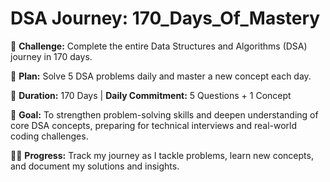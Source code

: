# DSA Journey: 170_Days_Of_Mastery

🚀 **Challenge:** Complete the entire Data Structures and Algorithms (DSA) journey in 170 days.

🎯 **Plan:** Solve 5 DSA problems daily and master a new concept each day.

📅 **Duration:** 170 Days | **Daily Commitment:** 5 Questions + 1 Concept

🔗 **Goal:** To strengthen problem-solving skills and deepen understanding of core DSA concepts, preparing for technical interviews and real-world coding challenges.

👩‍💻 **Progress:** Track my journey as I tackle problems, learn new concepts, and document my solutions and insights.
